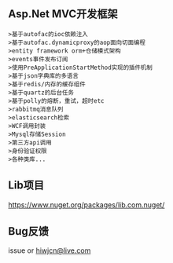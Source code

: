 ## Asp.Net MVC开发框架
	>基于autofac的ioc依赖注入
	>基于autofac.dynamicproxy的aop面向切面编程
	>entity framework orm+仓储模式架构
	>events事件发布订阅
	>使用PreApplicationStartMethod实现的插件机制
	>基于json字典库的多语言
	>基于redis/内存的缓存组件
	>基于quartz的后台任务
	>基于polly的熔断，重试，超时etc
	>rabbitmq消息队列
	>elasticsearch检索
	>WCF调用封装
	>Mysql存储Session
	>第三方api调用
	>身份验证权限
	>各种类库...
	
## Lib项目
https://www.nuget.org/packages/lib.com.nuget/

## Bug反馈
issue or hiwjcn@live.com
